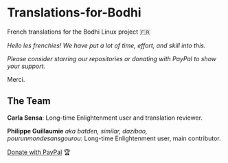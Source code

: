 # Translations-for-Bodhi

French translations for the Bodhi Linux project :fr:

*Hello les frenchies! We have put a lot of time, effort, and skill into this.*

*Please consider starring our repositories or donating with PayPal to show your support.*

Merci.

## The Team

**Carla Sensa**: Long-time Enlightenment user and translation reviewer.

**Philippe Guillaumie** *aka batden, similar, dazibao, pourunmondesansgourou*: Long-time Enlightenment user, main contributor.

[Donate with PayPal](https://www.paypal.com/donate/?hosted_button_id=QGXWYZWH5QP5E) :trophy:
